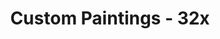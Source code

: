 ---
title: Custom Paintings - 32x
permalink: /article/compliance32xAddons/Custom%20Paintings

header-img: article/compliance32xAddons/Custom Paintings.png

long_text: 'These addons enable you to have various different real world images or paintings inside of Minecraft. <br> The Art Painting Addon includes the art: <ul><li>24 Petal Lotus - u/SuspiciousTeacher4</li><li>A stormy sky - u/teatimetomorrow</li><li>Big Bad Wolf - Jakub Rozals</li><li>Cracked Egg - u/NoahVerrier</li><li>Disection Of Memory - u/ascendingstorm</li><li>Fried Rice - u/NoahVerrier</li><li>Girl with a Pearl Earring - Johannes Vermeer</li><li>Glass - u/cvandotnet</li><li>Liberty Leading the People - Eugène Delacroix</li><li>Little House Boat - u/TwinSaw</li><li>Lust For Gold - u/GabrielcM94</li><li>Mona Lisa - Leonardo da Vinci</li><li>Nighthawks - Edward Hopper</li><li>Notre Dame fire - u/Rugidoart</li><li>Ocean Clouds - Thorsten Denk</li><li>Painted Hills - u/brtnw</li><li>Relativity - M. C. Escher</li><li>Shepard - Joon Ahn</li><li>Starry Night - Vincent van Gogh</li><li>The Birth of Venus - Sandro Botticelli</li><li>The Great Wave off Kanagawa - Hokusai</li><li>The Persistence of Memory - Salvador Dalí</li><li>The Treachery of Images - René Magritte</li><li>There Was a Time - Richard Savoie</li><li>Wanderer above the Sea of Fog - Caspar David Friedrich</li><li>Windmills in Spain - u/pabloquest</li></ul>'

authors:
  - Seirin-Blu:
    - https://twitter.com/Casilios
  - Curiouscat

download: 
  - 1.15-1.16.1:
    - https://github.com/Compliance-Resource-Pack/Compliance-Addons/raw/master/Art%20Paintings%201.15-1.16.1.zip
  - 1.16.2:
    - https://github.com/Compliance-Resource-Pack/Compliance-Addons/raw/master/Art%20Paintings%201.16.2.zip
---